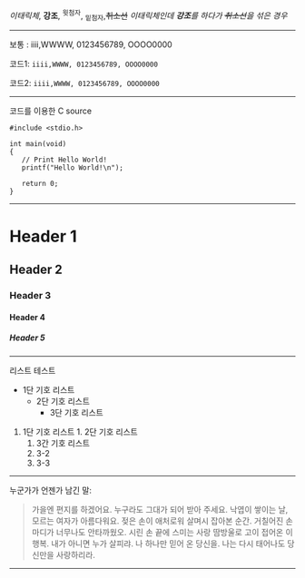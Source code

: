 _이태릭체_, **강조**, <sup>윗첨자</sup>, <sub>밑첨자</sub>,~~취소선~~
_이태릭체인데 **강조**를 하다가 ~~취소선~~을 섞은 경우_

---

보통 : iiii,WWWW, 0123456789, OOOO0000

코드1: `iiii,WWWW, 0123456789, OOOO0000`

코드2: `iiii,WWWW, 0123456789, OOOO0000`

---

코드를 이용한 C source
```
#include <stdio.h>

int main(void)
{
   // Print Hello World!
   printf("Hello World!\n");

   return 0;
}
```

---

# Header 1 #
## Header 2 ##
### Header 3 ###
#### Header 4 ####
##### Header 5 #####

---

리스트 테스트
  * 1단 기호 리스트
    * 2단 기호 리스트
      * 3단 기호 리스트
  1. 1단 기호 리스트
    1. 2단 기호 리스트
      1. 3간 기호 리스트
      1. 3-2
      1. 3-3

---

누군가가 언젠가 남긴 말:

> 가을엔 편지를 하겠어요. 누구라도 그대가 되어 받아 주세요. 낙엽이 쌓이는
> 날, 모르는 여자가 아름다워요.
> 젖은 손이 애처로워 살며시 잡아본 순간. 거칠어진 손마디가 너무나도 안타까웠오.
> 시린 손 끝에 스미는 사랑 땀방울로 고이 접어온 이 행복. 내가 아니면 누가 살피랴.
> 나 하나만 믿어 온 당신을.
> 나는 다시 태어나도 당신만을 사랑하리라.

---
